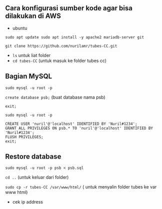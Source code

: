 ## Cara konfigurasi sumber kode agar bisa dilakukan di AWS 
- ubuntu

```
sudo apt update sudo apt install -y apache2 mariadb-server git
```

```
git clone https://github.com/nurilamr/tubes-CC.git
```

- `ls` untuk liat folder
- `cd tubes-CC` (untuk masuk ke folder tubes cc)

## Bagian MySQL

```
sudo mysql -u root -p
```

`create database psb;` (buat database nama psb)

```
exit;
```


```
sudo mysql -u root -p
```

```
CREATE USER 'nuril'@'localhost' IDENTIFIED BY 'Nuril#1234';
GRANT ALL PRIVILEGES ON psb.* TO 'nuril'@'localhost' IDENTIFIED BY 'Nuril#1234';
FLUSH PRIVILEGES;
exit;
```

## Restore database

```
sudo mysql -u root -p psb < psb.sql
```

`cd ..` (untuk keluar dari folder)


`sudo cp -r tubes-CC /var/www/html/` ( untuk menyalin folder tubes ke var www html)
- cek ip address